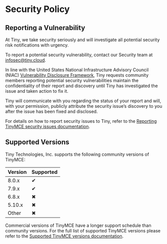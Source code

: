 # Security Policy

## Reporting a Vulnerability

At Tiny, we take security seriously and will investigate all potential security risk notifications with urgency.

To report a potential security vulnerability, contact our Security team at <infosec@tiny.cloud>.

In line with the United States National Infrastructure Advisory Council (NIAC) [Vulnerability Disclosure Framework](https://dhs.gov/xlibrary/assets/vdwgreport.pdf), Tiny requests community members reporting potential security vulnerabilities maintain the confidentiality of their report and discovery until Tiny has investigated the issue and taken action to fix it.

Tiny will communicate with you regarding the status of your report and will, with your permission, publicly attribute the security issue’s discovery to you after the issue has been fixed and disclosed.

For details on how to report security issues to Tiny, refer to the [Reporting TinyMCE security issues documentation](https://tiny.cloud/docs/tinymce/8/security/#reportingtinymcesecurityissues).

## Supported Versions

Tiny Technologies, Inc. supports the following community versions of TinyMCE:

| Version | Supported                      |
|---------| ------------------------------ |
| 8.0.x   | &#10004;                       |
| 7.9.x   | &#10004;                       |
| 6.8.x   | &#10006;                       |
| 5.10.x  | &#10006;                       |
| Other   | &#10006;                       |

Commercial versions of TinyMCE have a longer support schedule than community versions. For the full list of supported TinyMCE versions please refer to the [Supported TinyMCE versions documentation](https://www.tiny.cloud/docs/tinymce/latest/support/#supportedversionsandplatforms).
